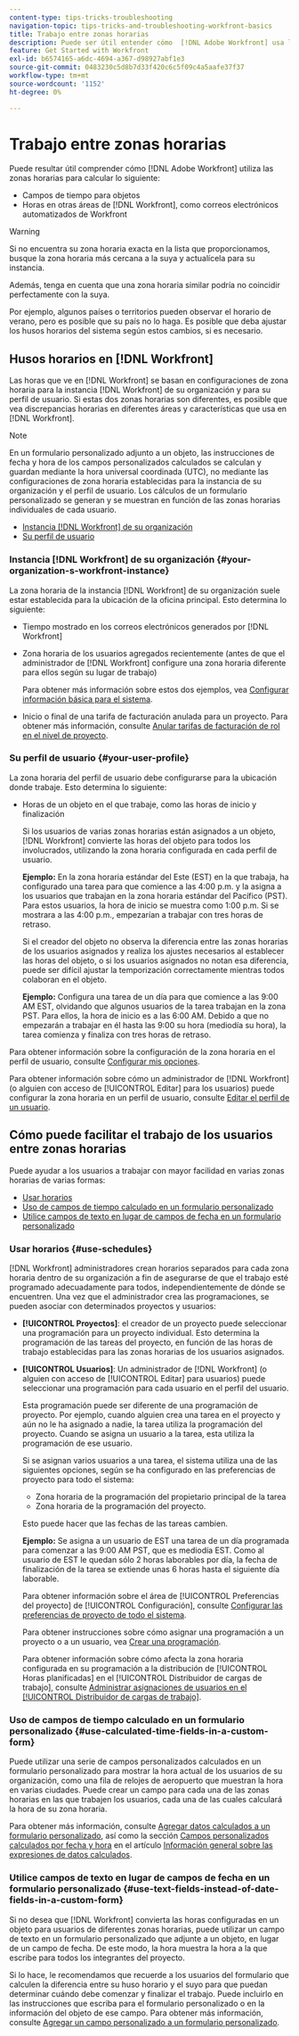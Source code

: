 ```yaml
---
content-type: tips-tricks-troubleshooting
navigation-topic: tips-tricks-and-troubleshooting-workfront-basics
title: Trabajo entre zonas horarias
description: Puede ser útil entender cómo  [!DNL Adobe Workfront] usa las zonas horarias para calcular los campos de hora de los objetos y las horas en otras áreas, como los correos electrónicos.
feature: Get Started with Workfront
exl-id: b6574165-a6dc-4694-a367-d98927abf1e3
source-git-commit: 0483230c5d8b7d33f420c6c5f09c4a5aafe37f37
workflow-type: tm+mt
source-wordcount: '1152'
ht-degree: 0%

---
```


# Trabajo entre zonas horarias

<!-- Audited: 2/2024 -->

Puede resultar útil comprender cómo [!DNL Adobe Workfront] utiliza las zonas horarias para calcular lo siguiente:

* Campos de tiempo para objetos
* Horas en otras áreas de [!DNL Workfront], como correos electrónicos automatizados de Workfront

>[!WARNING]
>
>Si no encuentra su zona horaria exacta en la lista que proporcionamos, busque la zona horaria más cercana a la suya y actualícela para su instancia.
>
>Además, tenga en cuenta que una zona horaria similar podría no coincidir perfectamente con la suya.
>
>Por ejemplo, algunos países o territorios pueden observar el horario de verano, pero es posible que su país no lo haga. Es posible que deba ajustar los husos horarios del sistema según estos cambios, si es necesario.


## Husos horarios en [!DNL Workfront]

Las horas que ve en [!DNL Workfront] se basan en configuraciones de zona horaria para la instancia [!DNL Workfront] de su organización y para su perfil de usuario. Si estas dos zonas horarias son diferentes, es posible que vea discrepancias horarias en diferentes áreas y características que usa en [!DNL Workfront].

>[!NOTE]
>
>En un formulario personalizado adjunto a un objeto, las instrucciones de fecha y hora de los campos personalizados calculados se calculan y guardan mediante la hora universal coordinada (UTC), no mediante las configuraciones de zona horaria establecidas para la instancia de su organización y el perfil de usuario. Los cálculos de un formulario personalizado se generan y se muestran en función de las zonas horarias individuales de cada usuario.

* [Instancia  [!DNL Workfront]  de su organización](#your-organization-s-workfront-instance)
* [Su perfil de usuario](#your-user-profile)

### Instancia [!DNL Workfront] de su organización {#your-organization-s-workfront-instance}

La zona horaria de la instancia [!DNL Workfront] de su organización suele estar establecida para la ubicación de la oficina principal. Esto determina lo siguiente:

* Tiempo mostrado en los correos electrónicos generados por [!DNL Workfront]
* Zona horaria de los usuarios agregados recientemente (antes de que el administrador de [!DNL Workfront] configure una zona horaria diferente para ellos según su lugar de trabajo)

  Para obtener más información sobre estos dos ejemplos, vea [Configurar información básica para el sistema](../../administration-and-setup/get-started-wf-administration/configure-basic-info.md).

* Inicio o final de una tarifa de facturación anulada para un proyecto. Para obtener más información, consulte [Anular tarifas de facturación de rol en el nivel de proyecto](../../manage-work/projects/project-finances/override-job-role-billing-rates-at-the-project-level.md).

### Su perfil de usuario {#your-user-profile}

La zona horaria del perfil de usuario debe configurarse para la ubicación donde trabaje. Esto determina lo siguiente:

<!--
* The time shown in your outgoing [!DNL Workfront] email messages
[NOTE FROM LISA: Saeid that dates/times shown in emails are more complicated than how it is described in the article so we decided to comment out this line.]
-->
* Horas de un objeto en el que trabaje, como las horas de inicio y finalización

  Si los usuarios de varias zonas horarias están asignados a un objeto, [!DNL Workfront] convierte las horas del objeto para todos los involucrados, utilizando la zona horaria configurada en cada perfil de usuario.

  **Ejemplo:** En la zona horaria estándar del Este (EST) en la que trabaja, ha configurado una tarea para que comience a las 4:00 p.m. y la asigna a los usuarios que trabajan en la zona horaria estándar del Pacífico (PST). Para estos usuarios, la hora de inicio se muestra como 1:00 p.m. Si se mostrara a las 4:00 p.m., empezarían a trabajar con tres horas de retraso.

  Si el creador del objeto no observa la diferencia entre las zonas horarias de los usuarios asignados y realiza los ajustes necesarios al establecer las horas del objeto, o si los usuarios asignados no notan esa diferencia, puede ser difícil ajustar la temporización correctamente mientras todos colaboran en el objeto.

  **Ejemplo:** Configura una tarea de un día para que comience a las 9:00 AM EST, olvidando que algunos usuarios de la tarea trabajan en la zona PST. Para ellos, la hora de inicio es a las 6:00 AM. Debido a que no empezarán a trabajar en él hasta las 9:00 su hora (mediodía su hora), la tarea comienza y finaliza con tres horas de retraso.

Para obtener información sobre la configuración de la zona horaria en el perfil de usuario, consulte [Configurar mis opciones](../../workfront-basics/manage-your-account-and-profile/configuring-your-user-profile/configure-my-settings.md).

Para obtener información sobre cómo un administrador de [!DNL Workfront] (o alguien con acceso de [!UICONTROL Editar] para los usuarios) puede configurar la zona horaria en un perfil de usuario, consulte [Editar el perfil de un usuario](../../administration-and-setup/add-users/create-and-manage-users/edit-a-users-profile.md).

## Cómo puede facilitar el trabajo de los usuarios entre zonas horarias

Puede ayudar a los usuarios a trabajar con mayor facilidad en varias zonas horarias de varias formas:

* [Usar horarios](#use-schedules)
* [Uso de campos de tiempo calculado en un formulario personalizado](#use-calculated-time-fields-in-a-custom-form)
* [Utilice campos de texto en lugar de campos de fecha en un formulario personalizado](#use-text-fields-instead-of-date-fields-in-a-custom-form)

### Usar horarios {#use-schedules}

[!DNL Workfront] administradores crean horarios separados para cada zona horaria dentro de su organización a fin de asegurarse de que el trabajo esté programado adecuadamente para todos, independientemente de dónde se encuentren. Una vez que el administrador crea las programaciones, se pueden asociar con determinados proyectos y usuarios:

* **[!UICONTROL Proyectos]**: el creador de un proyecto puede seleccionar una programación para un proyecto individual. Esto determina la programación de las tareas del proyecto, en función de las horas de trabajo establecidas para las zonas horarias de los usuarios asignados.
* **[!UICONTROL Usuarios]**: Un administrador de [!DNL Workfront] (o alguien con acceso de [!UICONTROL Editar] para usuarios) puede seleccionar una programación para cada usuario en el perfil del usuario.

  Esta programación puede ser diferente de una programación de proyecto. Por ejemplo, cuando alguien crea una tarea en el proyecto y aún no le ha asignado a nadie, la tarea utiliza la programación del proyecto. Cuando se asigna un usuario a la tarea, esta utiliza la programación de ese usuario.

  Si se asignan varios usuarios a una tarea, el sistema utiliza una de las siguientes opciones, según se ha configurado en las preferencias de proyecto para todo el sistema:

   * Zona horaria de la programación del propietario principal de la tarea
   * Zona horaria de la programación del proyecto.

  Esto puede hacer que las fechas de las tareas cambien.

  **Ejemplo:** Se asigna a un usuario de EST una tarea de un día programada para comenzar a las 9:00 AM PST, que es mediodía EST. Como al usuario de EST le quedan sólo 2 horas laborables por día, la fecha de finalización de la tarea se extiende unas 6 horas hasta el siguiente día laborable.

  Para obtener información sobre el área de [!UICONTROL Preferencias del proyecto] de [!UICONTROL Configuración], consulte [Configurar las preferencias de proyecto de todo el sistema](../../administration-and-setup/set-up-workfront/configure-system-defaults/set-project-preferences.md).

  Para obtener instrucciones sobre cómo asignar una programación a un proyecto o a un usuario, vea [Crear una programación](../../administration-and-setup/set-up-workfront/configure-timesheets-schedules/create-schedules.md).

  Para obtener información sobre cómo afecta la zona horaria configurada en su programación a la distribución de [!UICONTROL Horas planificadas] en el [!UICONTROL Distribuidor de cargas de trabajo], consulte [Administrar asignaciones de usuarios en el [!UICONTROL Distribuidor de cargas de trabajo]](../../resource-mgmt/workload-balancer/manage-user-allocations-workload-balancer.md).


### Uso de campos de tiempo calculado en un formulario personalizado {#use-calculated-time-fields-in-a-custom-form}

Puede utilizar una serie de campos personalizados calculados en un formulario personalizado para mostrar la hora actual de los usuarios de su organización, como una fila de relojes de aeropuerto que muestran la hora en varias ciudades. Puede crear un campo para cada una de las zonas horarias en las que trabajen los usuarios, cada una de las cuales calculará la hora de su zona horaria.

Para obtener más información, consulte [Agregar datos calculados a un formulario personalizado](../../administration-and-setup/customize-workfront/create-manage-custom-forms/add-calculated-data-to-custom-form.md), así como la sección [Campos personalizados calculados por fecha y hora](../../reports-and-dashboards/reports/calc-cstm-data-reports/calculated-data-expressions.md#date) en el artículo [Información general sobre las expresiones de datos calculados](../../reports-and-dashboards/reports/calc-cstm-data-reports/calculated-data-expressions.md).

### Utilice campos de texto en lugar de campos de fecha en un formulario personalizado {#use-text-fields-instead-of-date-fields-in-a-custom-form}

Si no desea que [!DNL Workfront] convierta las horas configuradas en un objeto para usuarios de diferentes zonas horarias, puede utilizar un campo de texto en un formulario personalizado que adjunte a un objeto, en lugar de un campo de fecha. De este modo, la hora muestra la hora a la que escribe para todos los integrantes del proyecto.

Si lo hace, le recomendamos que recuerde a los usuarios del formulario que calculen la diferencia entre su huso horario y el suyo para que puedan determinar cuándo debe comenzar y finalizar el trabajo. Puede incluirlo en las instrucciones que escriba para el formulario personalizado o en la información del objeto de ese campo. Para obtener más información, consulte [Agregar un campo personalizado a un formulario personalizado](../../administration-and-setup/customize-workfront/create-manage-custom-forms/add-a-custom-field-to-a-custom-form.md).
